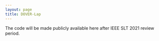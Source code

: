 ```yaml
---
layout: page
title: DOVER-Lap
---
```


The code will be made publicly available here after IEEE SLT 2021 review period.
